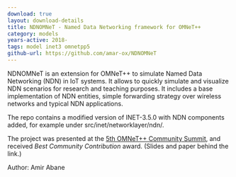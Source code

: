 ```yaml
---
download: true
layout: download-details
title: NDNOMNeT - Named Data Networking framework for OMNeT++
category: models
years-active: 2018-
tags: model inet3 omnetpp5
github-url: https://github.com/amar-ox/NDNOMNeT
---
```


NDNOMNeT is an extension for OMNeT++ to simulate Named Data Networking (NDN) in
IoT systems. It allows to quickly simulate and visualize NDN scenarios for
research and teaching purposes. It includes a base implementation of NDN
entities, simple forwarding strategy over wireless networks and typical NDN
applications.

The repo contains a modified version of INET-3.5.0 with NDN components added,
for example under src/inet/networklayer/ndn/.

The project was presented at the [5th OMNeT++ Community
Summit](https://summit.omnetpp.org/archive/2018/), and received *Best Community
Contribution* award. (Slides and paper behind the link.)

Author: Amir Abane
